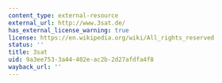 ```yaml
---
content_type: external-resource
external_url: http://www.3sat.de/
has_external_license_warning: true
license: https://en.wikipedia.org/wiki/All_rights_reserved
status: ''
title: 3sat
uid: 9a3ee753-3a44-402e-ac2b-2d27afdfa4f8
wayback_url: ''
---
```

